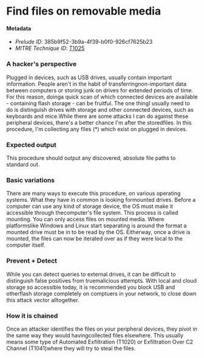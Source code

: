 
# Find files on removable media

#### Metadata

- *Prelude ID*: 385b9f52-3b9a-4f39-b0f0-926cf7625b23
- *MITRE Technique ID*: [T1025](https://attack.mitre.org/techniques/T1025/)

### A hacker's perspective

Plugged in devices, such as USB drives, usually contain important information. People aren't in the habit of transferringnon-important data between computers or storing junk on drives for extended periods of time. For this reason, doinga quick scan of which connected devices are available - containing flash storage - can be fruitful. The one thingI usually need to do is distinguish drives with storage and other connected devices, such as keyboards and mice.While there are some attacks I can do against these peripheral devices, there's a better chance I'm after the storedfiles. In this procedure, I'm collecting any files (*) which exist on plugged in devices.

### Expected output

This procedure should output any discovered, absolute file paths to standard out.

### Basic variations

There are many ways to execute this procedure, on various operating systems. What they have in common is looking formounted drives. Before a computer can use any kind of storage device, the OS must make it accessible through thecomputer's file system. This process is called mounting. You can only access files on mounted media. Where platformslike Windows and Linux start separating is around the format a mounted drive must be in to be read by the OS. Eitherway, once a drive is mounted, the files can now be iterated over as if they were local to the computer itself.

### Prevent + Detect

While you can detect queries to external drives, it can be difficult to distinguish false positives from truemalicious attempts. With local and cloud storage so accessible today, it is recommended you block USB and otherflash storage completely on comptuers in your network, to close down this attack vector alltogether.

### How it is chained

Once an attacker identifies the files on your peripheral devices, they pivot in the same way they would havingcollected files elsewhere. This usually means some type of Automated Exfiltration (T1020) or Exfiltration Over C2 Channel (T1041)where they will try to steal the files.
